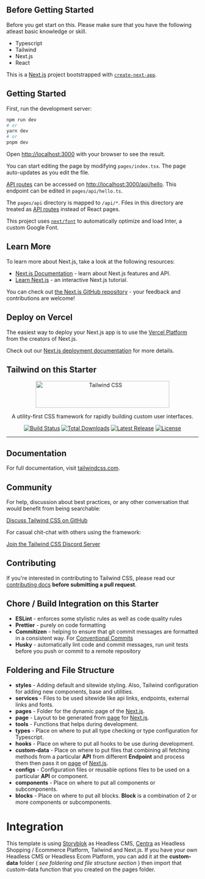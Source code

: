 ## Before Getting Started

Before you get start on this. Please make sure that you have the following atleast basic knowledge or skill.

- Typescript
- Tailwind
- Next.js
- React

This is a [Next.js](https://nextjs.org/) project bootstrapped with [`create-next-app`](https://github.com/vercel/next.js/tree/canary/packages/create-next-app).

## Getting Started

First, run the development server:

```bash
npm run dev
# or
yarn dev
# or
pnpm dev
```

Open [http://localhost:3000](http://localhost:3000) with your browser to see the result.

You can start editing the page by modifying `pages/index.tsx`. The page auto-updates as you edit the file.

[API routes](https://nextjs.org/docs/api-routes/introduction) can be accessed on [http://localhost:3000/api/hello](http://localhost:3000/api/hello). This endpoint can be edited in `pages/api/hello.ts`.

The `pages/api` directory is mapped to `/api/*`. Files in this directory are treated as [API routes](https://nextjs.org/docs/api-routes/introduction) instead of React pages.

This project uses [`next/font`](https://nextjs.org/docs/basic-features/font-optimization) to automatically optimize and load Inter, a custom Google Font.

## Learn More

To learn more about Next.js, take a look at the following resources:

- [Next.js Documentation](https://nextjs.org/docs) - learn about Next.js features and API.
- [Learn Next.js](https://nextjs.org/learn) - an interactive Next.js tutorial.

You can check out [the Next.js GitHub repository](https://github.com/vercel/next.js/) - your feedback and contributions are welcome!

## Deploy on Vercel

The easiest way to deploy your Next.js app is to use the [Vercel Platform](https://vercel.com/new?utm_medium=default-template&filter=next.js&utm_source=create-next-app&utm_campaign=create-next-app-readme) from the creators of Next.js.

Check out our [Next.js deployment documentation](https://nextjs.org/docs/deployment) for more details.

## Tailwind on this Starter

<p align="center">
  <a href="https://tailwindcss.com" target="_blank">
    <picture>
      <source media="(prefers-color-scheme: dark)" srcset="https://raw.githubusercontent.com/tailwindlabs/tailwindcss/HEAD/.github/logo-dark.svg">
      <source media="(prefers-color-scheme: light)" srcset="https://raw.githubusercontent.com/tailwindlabs/tailwindcss/HEAD/.github/logo-light.svg">
      <img alt="Tailwind CSS" src="https://raw.githubusercontent.com/tailwindlabs/tailwindcss/HEAD/.github/logo-light.svg" width="350" height="70" style="max-width: 100%;">
    </picture>
  </a>
</p>

<p align="center">
  A utility-first CSS framework for rapidly building custom user interfaces.
</p>

<p align="center">
    <a href="https://github.com/tailwindlabs/tailwindcss/actions"><img src="https://img.shields.io/github/actions/workflow/status/tailwindlabs/tailwindcss/ci.yml?branch=master" alt="Build Status"></a>
    <a href="https://www.npmjs.com/package/tailwindcss"><img src="https://img.shields.io/npm/dt/tailwindcss.svg" alt="Total Downloads"></a>
    <a href="https://github.com/tailwindcss/tailwindcss/releases"><img src="https://img.shields.io/npm/v/tailwindcss.svg" alt="Latest Release"></a>
    <a href="https://github.com/tailwindcss/tailwindcss/blob/master/LICENSE"><img src="https://img.shields.io/npm/l/tailwindcss.svg" alt="License"></a>
</p>

---

## Documentation

For full documentation, visit [tailwindcss.com](https://tailwindcss.com/).

## Community

For help, discussion about best practices, or any other conversation that would benefit from being searchable:

[Discuss Tailwind CSS on GitHub](https://github.com/tailwindcss/tailwindcss/discussions)

For casual chit-chat with others using the framework:

[Join the Tailwind CSS Discord Server](https://discord.gg/7NF8GNe)

## Contributing

If you're interested in contributing to Tailwind CSS, please read our [contributing docs](https://github.com/tailwindcss/tailwindcss/blob/master/.github/CONTRIBUTING.md) **before submitting a pull request**.

## Chore / Build Integration on this Starter

- **ESLint** - enforces some stylistic rules as well as code quality rules
- **Prettier** - purely on code formatting
- **Commitizen** - helping to ensure that git commit messages are formatted in a consistent way. For [Conventional Commits](https://www.conventionalcommits.org/en/v1.0.0-beta.2/#why-use-conventional-commits)
- **Husky** - automatically lint code and commit messages, run unit tests before you push or commit to a remote repository

## Foldering and File Structure

- **styles** - Adding default and sitewide styling. Also, Tailwind configuration for adding new components, base and utilities.
- **services** - Files to be used sitewide like api links, endpoints, external links and fonts.
- **pages** - Folder for the dynamic page of the [Next.js](https://nextjs.org/docs/getting-started/installation).
- **page** - Layout to be generated from [page](https://nextjs.org/docs/pages/building-your-application/routing/pages-and-layouts) for [Next.js](https://nextjs.org/docs/getting-started/installation).
- **tools** - Functions that helps during development.
- **types** - Place on where to put all type checking or type configuration for Typescript.
- **hooks** - Place on where to put all hooks to be use during development.
- **custom-data** - Place on where to put files that combining all fetching methods from a particular **API** from different **Endpoint** and process them then pass it on [page](https://nextjs.org/docs/pages/building-your-application/routing/pages-and-layouts) of [Next.js](https://nextjs.org/docs/getting-started/installation).
- **configs** - Configuration files or reusable options files to be used on a particular **API** or component.
- **components** - Place on where to put all components or subcomponents.
- **blocks** - Place on where to put all blocks. **Block** is a combination of 2 or more components or subcomponents.

# Integration

This template is using [Storyblok](storyblok.com) as Headless CMS, [Centra](https://centra.com/) as Headless Shopping / Ecommerce Platform, Tailwind and Next.js. If you have your own Headless CMS or Headless Ecom Platform, you can add it at the **custom-data** folder ( _see foldering and file structure section_ ) then import that custom-data function that you created on the pages folder.
